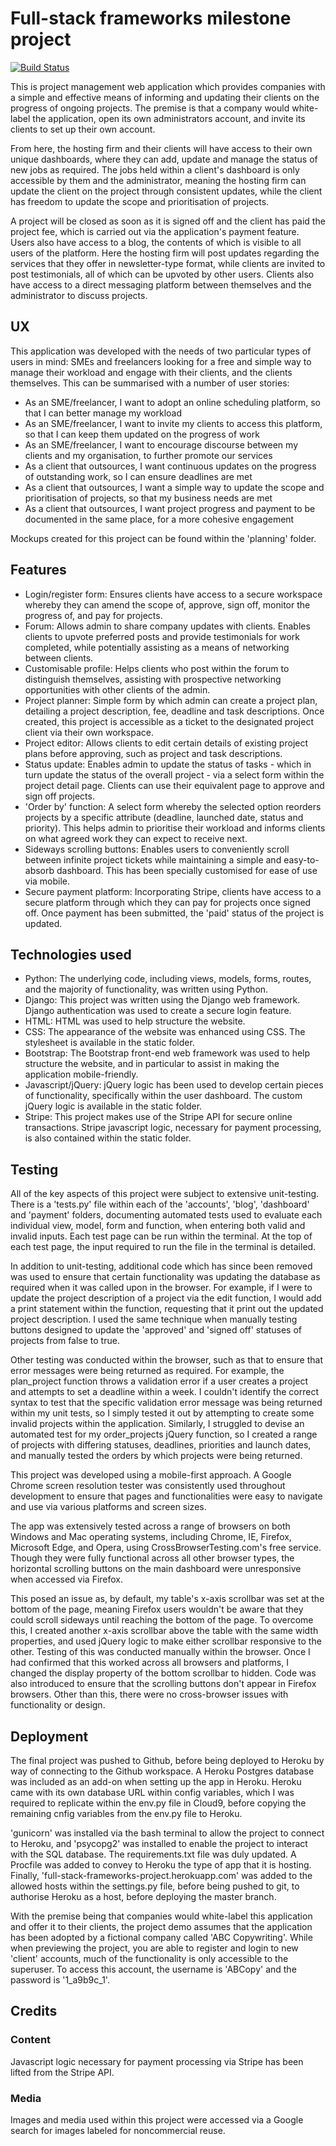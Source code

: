 # Full-stack frameworks milestone project

[![Build Status](https://travis-ci.org/samalty/full-stack-project.svg?branch=master)](https://travis-ci.org/samalty/full-stack-project)

This is project management web application which provides companies with a simple and effective means of informing and updating 
their clients on the progress of ongoing projects. The premise is that a company would white-label the application, open its own 
administrators account, and invite its clients to set up their own account.

From here, the hosting firm and their clients will have access to their own unique dashboards, where they can add, update and 
manage the status of new jobs as required. The jobs held within a client's dashboard is only accessible by them and the administrator, 
meaning the hosting firm can update the client on the project through consistent updates, while the client has freedom to update the 
scope and prioritisation of projects.

A project will be closed as soon as it is signed off and the client has paid the project fee, which is carried out via the application's 
payment feature. Users also have access to a blog, the contents of which is visible to all users of the platform. Here the hosting firm 
will post updates regarding the services that they offer in newsletter-type format, while clients are invited to post testimonials, all 
of which can be upvoted by other users. Clients also have access to a direct messaging platform between themselves and the administrator 
to discuss projects.

## UX

This application was developed with the needs of two particular types of users in mind: SMEs and freelancers looking for a free and simple 
way to manage their workload and engage with their clients, and the clients themselves. This can be summarised with a number of user stories:

- As an SME/freelancer, I want to adopt an online scheduling platform, so that I can better manage my workload
- As an SME/freelancer, I want to invite my clients to access this platform, so that I can keep them updated on the progress of work
- As an SME/freelancer, I want to encourage discourse between my clients and my organisation, to further promote our services
- As a client that outsources, I want continuous updates on the progress of outstanding work, so I can ensure deadlines are met
- As a client that outsources, I want a simple way to update the scope and prioritisation of projects, so that my business needs are met
- As a client that outsources, I want project progress and payment to be documented in the same place, for a more cohesive engagement

Mockups created for this project can be found within the 'planning' folder.

## Features

- Login/register form: Ensures clients have access to a secure workspace whereby they can amend the scope of, approve, sign off, monitor the progress of, and pay for projects.
- Forum: Allows admin to share company updates with clients. Enables clients to upvote preferred posts and provide testimonials for work completed, while potentially assisting as a means of networking between clients.
- Customisable profile: Helps clients who post within the forum to distinguish themselves, assisting with prospective networking opportunities with other clients of the admin.
- Project planner: Simple form by which admin can create a project plan, detailing a project description, fee, deadline and task descriptions. Once created, this project is accessible as a ticket to the designated project client via their own workspace.
- Project editor: Allows clients to edit certain details of existing project plans before approving, such as project and task descriptions.
- Status update: Enables admin to update the status of tasks - which in turn update the status of the overall project - via a select form within the project detail page. Clients can use their equivalent page to approve and sign off projects.
- 'Order by' function: A select form whereby the selected option reorders projects by a specific attribute (deadline, launched date, status and priority). This helps admin to prioritise their workload and informs clients on what agreed work they can expect to receive next.
- Sideways scrolling buttons: Enables users to conveniently scroll between infinite project tickets while maintaining a simple and easy-to-absorb dashboard. This has been specially customised for ease of use via mobile.
- Secure payment platform: Incorporating Stripe, clients have access to a secure platform through which they can pay for projects once signed off. Once payment has been submitted, the 'paid' status of the project is updated.

## Technologies used

- Python: The underlying code, including views, models, forms, routes, and the majority of functionality, was written using Python.
- Django: This project was written using the Django web framework. Django authentication was used to create a secure login feature.
- HTML: HTML was used to help structure the website.
- CSS: The appearance of the website was enhanced using CSS. The stylesheet is available in the static folder.
- Bootstrap: The Bootstrap front-end web framework was used to help structure the website, and in particular to assist in making the application mobile-friendly.
- Javascript/jQuery: jQuery logic has been used to develop certain pieces of functionality, specifically within the user dashboard. The custom jQuery logic is available in the static folder.
- Stripe: This project makes use of the Stripe API for secure online transactions. Stripe javascript logic, necessary for payment processing, is also contained within the static folder.

## Testing

All of the key aspects of this project were subject to extensive unit-testing. There is a 'tests.py' file within each of the 'accounts', 
'blog', 'dashboard' and 'payment' folders, documenting automated tests used to evaluate each individual view, model, form and function, 
when entering both valid and invalid inputs. Each test page can be run within the terminal. At the top of each test page, the input 
required to run the file in the terminal is detailed.

In addition to unit-testing, additional code which has since been removed was used to ensure that certain functionality was updating the 
database as required when it was called upon in the browser. For example, if I were to update the project description of a project via 
the edit function, I would add a print statement within the function, requesting that it print out the updated project description. I 
used the same technique when manually testing buttons designed to update the 'approved' and 'signed off' statuses of projects from false 
to true.

Other testing was conducted within the browser, such as that to ensure that error messages were being returned as required. For example, 
the plan_project function throws a validation error if a user creates a project and attempts to set a deadline within a week. I couldn't 
identify the correct syntax to test that the specific validation error message was being returned within my unit tests, so I simply tested 
it out by attempting to create some invalid projects within the application. Similarly, I struggled to devise an automated test for my 
order_projects jQuery function, so I created a range of projects with differing statuses, deadlines, priorities and launch dates, and 
manually tested the orders by which projects were being returned.

This project was developed using a mobile-first approach. A Google Chrome screen resolution tester was consistently used throughout 
development to ensure that pages and functionalities were easy to navigate and use via various platforms and screen sizes.

The app was extensively tested across a range of browsers on both Windows and Mac operating systems, including Chrome, IE, Firefox, 
Microsoft Edge, and Opera, using CrossBrowserTesting.com's free service. Though they were fully functional across all other browser 
types, the horizontal scrolling buttons on the main dashboard were unresponsive when accessed via Firefox. 

This posed an issue as, by default, my table's x-axis scrollbar was set at the bottom of the page, meaning Firefox users wouldn't be 
aware that they could scroll sideways until reaching the bottom of the page. To overcome this, I created another x-axis scrollbar above 
the table with the same width properties, and used jQuery logic to make either scrollbar responsive to the other. Testing of this was 
conducted manually within the browser. Once I had confirmed that this worked across all browsers and platforms, I changed the display 
property of the bottom scrollbar to hidden. Code was also introduced to ensure that the scrolling buttons don't appear in Firefox browsers. 
Other than this, there were no cross-browser issues with functionality or design.

## Deployment

The final project was pushed to Github, before being deployed to Heroku by way of connecting to the Github workspace. A Heroku Postgres 
database was included as an add-on when setting up the app in Heroku. Heroku came with its own database URL within config variables, which 
I was required to replicate within the env.py file in Cloud9, before copying the remaining cnfig variables from the env.py file to Heroku.

'gunicorn' was installed via the bash terminal to allow the project to connect to Heroku, and 'psycopg2' was installed to enable the project 
to interact with the SQL database. The requirements.txt file was duly updated. A Procfile was added to convey to Heroku the type of app that 
it is hosting. Finally, 'full-stack-frameworks-project.herokuapp.com' was added to the allowed hosts within the settings.py file, before being 
pushed to git, to authorise Heroku as a host, before deploying the master branch.

With the premise being that companies would white-label this application and offer it to their clients, the project demo assumes that the 
application has been adopted by a fictional company called 'ABC Copywriting'. While when previewing the project, you are able to register 
and login to new 'client' accounts, much of the functionality is only accessible to the superuser. To access this account, the username is 
'ABCopy' and the password is '1_a9b9c_1'.

## Credits

### Content

Javascript logic necessary for payment processing via Stripe has been lifted from the Stripe API.

### Media

Images and media used within this project were accessed via a Google search for images labeled for noncommercial reuse.